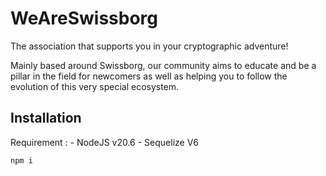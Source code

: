 # WeAreSwissborg

The association that supports you in your cryptographic adventure!

Mainly based around Swissborg, our community aims to educate and be a pillar in the field for newcomers as well as helping you to follow the evolution of this very special ecosystem.

## Installation

Requirement :
    - NodeJS v20.6
    - Sequelize V6

```bash
npm i
```

